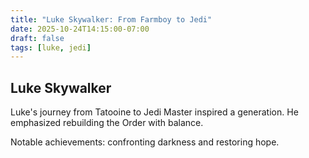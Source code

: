 ```yaml
---
title: "Luke Skywalker: From Farmboy to Jedi"
date: 2025-10-24T14:15:00-07:00
draft: false
tags: [luke, jedi]
---
```


## Luke Skywalker

Luke's journey from Tatooine to Jedi Master inspired a generation. He emphasized rebuilding the Order with balance.

Notable achievements: confronting darkness and restoring hope.
